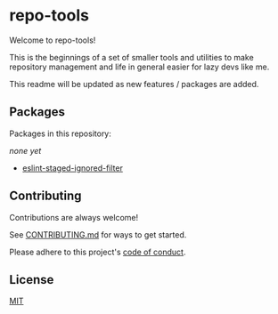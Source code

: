 # repo-tools

Welcome to repo-tools!

This is the beginnings of a set of smaller tools and utilities to make
repository management and life in general easier for lazy devs like me.

This readme will be updated as new features / packages are added.

## Packages

Packages in this repository:

_none yet_

- [eslint-staged-ignored-filter](https://github.com/repo-tools/blob/main/packages/eslint-staged-ignored-filter)

## Contributing

Contributions are always welcome!

See [CONTRIBUTING.md](https://github.com/thtliife/repo-tools/blob/main/CONTRIBUTING.md) for ways to get started.

Please adhere to this project's [code of conduct](https://github.com/thtliife/repo-tools/blob/main/CODE_OF_CONDUCT.md).

## License

[MIT](https://github.com/thtliife/repo-tools/blob/main/LICENSE.md)
